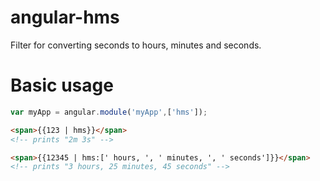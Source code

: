 angular-hms
===========

Filter for converting seconds to hours, minutes and seconds.

# Basic usage

```javascript
var myApp = angular.module('myApp',['hms']);
```

```html
<span>{{123 | hms}}</span> 
<!-- prints "2m 3s" -->

<span>{{12345 | hms:[' hours, ', ' minutes, ', ' seconds']}}</span> 
<!-- prints "3 hours, 25 minutes, 45 seconds" -->
```
